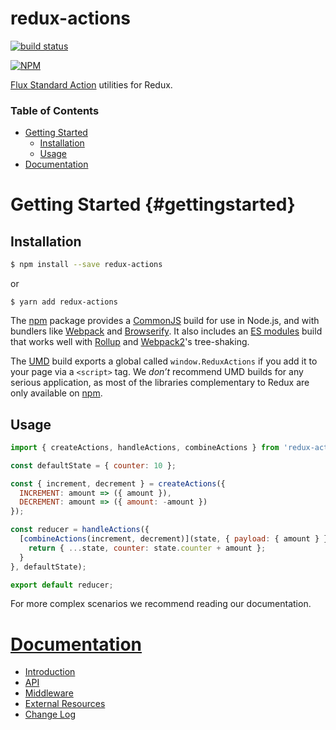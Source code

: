 # redux-actions

[![build status](https://img.shields.io/travis/acdlite/redux-actions/master.svg?style=flat-square)](https://travis-ci.org/acdlite/redux-actions)

[![NPM](https://nodei.co/npm/redux-actions.png?downloads=true)](https://nodei.co/npm/redux-actions/)

[Flux Standard Action](https://github.com/acdlite/flux-standard-action) utilities for Redux.

### Table of Contents
* [Getting Started](#gettingstarted)
  * [Installation](#installation)
  * [Usage](#usage)
* [Documentation](#documentation)


# Getting Started {#gettingstarted}

## Installation

```bash
$ npm install --save redux-actions
```

or

```
$ yarn add redux-actions
```

The [npm](https://www.npmjs.com) package provides a [CommonJS](http://webpack.github.io/docs/commonjs.html) build for use in Node.js, and with bundlers like [Webpack](http://webpack.github.io/) and [Browserify](http://browserify.org/). It also includes an [ES modules](http://jsmodules.io/) build that works well with [Rollup](http://rollupjs.org/) and [Webpack2](https://webpack.js.org)'s tree-shaking.

The [UMD](https://unpkg.com/redux-actions@latest/dist) build exports a global called `window.ReduxActions` if you add it to your page via a `<script>` tag. We *don’t* recommend UMD builds for any serious application, as most of the libraries complementary to Redux are only available on [npm](https://www.npmjs.com/search?q=redux).

## Usage

```js
import { createActions, handleActions, combineActions } from 'redux-actions'

const defaultState = { counter: 10 };

const { increment, decrement } = createActions({
  INCREMENT: amount => ({ amount }),
  DECREMENT: amount => ({ amount: -amount })
});

const reducer = handleActions({
  [combineActions(increment, decrement)](state, { payload: { amount } }) {
    return { ...state, counter: state.counter + amount };
  }
}, defaultState);

export default reducer;
```

For more complex scenarios we recommend reading our documentation.

# [Documentation](https://vinnymac.gitbooks.io/redux-actions/content/)

* [Introduction](/docs/introduction)
* [API](/docs/api)
* [Middleware](/docs/middleware)
* [External Resources](/docs/ExternalResources.md)
* [Change Log](/docs/ChangeLog.md)
